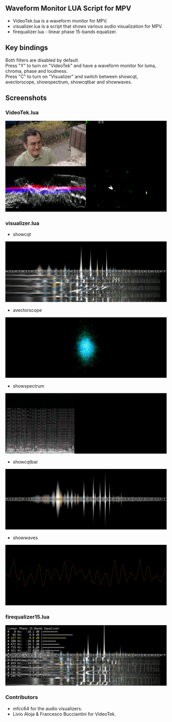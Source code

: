 ## Waveform Monitor LUA Script for MPV

- VideoTek.lua is a waveform monitor for MPV.
- visualizer.lua is a script that shows various audio visualization for MPV.
- firequalizer.lua - linear phase 15-bands equalizer.

## Key bindings

Both filters are disabled by default.
<br>
Press "Y" to turn on "VideoTek" and have a waveform monitor for luma, chroma, phase and loudness.
<br>
Press "C" to turn on "Visualizer" and switch between showcqt, avectorscope, showspectrum, showcqtbar and showwaves.
<br>

## Screenshots

### VideoTek.lua

![VideoTek](Screenshots/VideoTek.jpg)


### visualizer.lua

- showcqt

![showcqt](Screenshots/showcqt.jpg)

- avectorscope

![avectorscope](Screenshots/avectorscope.jpg)

- showspectrum

![showspectrum](Screenshots/showspectrum.jpg)

- showcqtbar

![showcqtbar](Screenshots/showcqtbar.jpg)

- showwaves

![showwaves](Screenshots/showwaves.jpg)

### firequalizer15.lua
![firequalizer15](Screenshots/firequalizer15.jpg)

### Contributors
- mfcc64 for the audio visualizers.
- Livio Aloja & Francesco Bucciantini for VideoTek.
